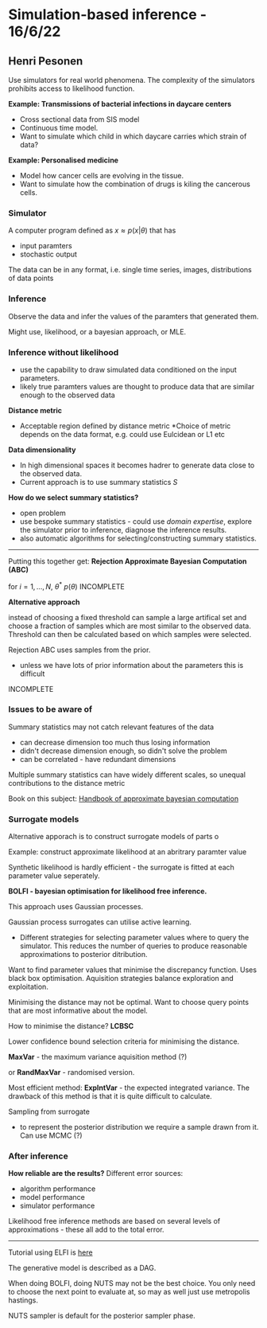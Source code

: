 # Simulation-based inference - 16/6/22
## Henri Pesonen 

Use simulators for real world phenomena. The complexity of the simulators prohibits access to likelihood function. 

**Example: Transmissions of bacterial infections in daycare centers**
* Cross sectional data from SIS model 
* Continuous time model. 
* Want to simulate which child in which daycare carries which strain of data? 

**Example: Personalised medicine**
* Model how cancer cells are evolving in the tissue. 
* Want to simulate how the combination of drugs is kiling the cancerous cells. 

### Simulator 

A computer program defined as $x \approx p(x| \theta)$ that has 
* input paramters 
* stochastic output 

The data can be in any format, i.e. single time series, images, distributions of data points 

### Inference 

Observe the data and infer the values of the paramters that generated them. 

Might use, likelihood, or a bayesian approach, or MLE. 

### Inference without likelihood 

* use the capability to draw simulated data conditioned on the input parameters. 
* likely true paramters values are thought to produce data that are similar enough to the observed data 

**Distance metric**
* Acceptable region defined by distance metric 
*Choice of metric depends on the data format, e.g. could use Eulcidean or L1 etc 

**Data dimensionality**

* In high dimensional spaces it becomes hadrer to generate data close to the observed data. 
* Current approach is to use summary statistics $S$

**How do we select summary statistics?**
* open problem 
* use bespoke summary statistics - could use *domain expertise*, explore the simulator prior to inference, diagnose the inference results. 
* also automatic algorithms for selecting/constructing summary statistics. 

----

Putting this together get: **Rejection Approximate Bayesian Computation (ABC)** 

for $i=1,...,N$, 
$\theta^* ~ p(\theta)$
INCOMPLETE

**Alternative approach**

instead of choosing a fixed threshold can sample a large artifical set and choose a fraction of samples which are most similar to the observed data. Threshold can then be calculated based on which samples were selected. 

Rejection ABC uses samples from the prior. 

* unless we have lots of prior information about the parameters this is difficult 

INCOMPLETE

### Issues to be aware of 

Summary statistics may not catch relevant features of the data
* can decrease dimension too much thus losing information
* didn't decrease dimension enough, so didn't solve the problem 
* can be correlated - have redundant dimensions 

Multiple summary statistics can have widely different scales, so unequal contributions to the distance metric 

Book on this subject: [Handbook of approximate bayesian computation](https://www.routledge.com/Handbook-of-Approximate-Bayesian-Computation/Sisson-Fan-Beaumont/p/book/9780367733728)

### Surrogate models

Alternative apporach is to construct surrogate models of parts o

Example: construct approximate likelihood at an abritrary paramter value 

Synthetic likelihood is hardly efficient - the surrogate is fitted at each parameter value seperately. 

**BOLFI - bayesian optimisation for likelihood free inference.** 

This approach uses Gaussian processes. 

Gaussian process surrogates can utilise active learning. 
* Different strategies for selecting parameter values where to query the simulator. This reduces the number of queries to produce reasonable approximations to posterior ditribution. 

Want to find parameter values that minimise the discrepancy function. Uses black box optimisation. Aquisition strategies balance exploration and exploitation. 

Minimising the distance may not be optimal. Want to choose query points that are most informative about the model. 

How to minimise the distance? 
**LCBSC** 

Lower confidence bound selection criteria for minimising the distance. 

**MaxVar** - the maximum variance aquisition method (?) 

or **RandMaxVar** - randomised version. 

Most efficient method: **ExpIntVar** - the expected integrated variance. The drawback of this method is that it is quite difficult to calculate. 

Sampling from surrogate 
* to represent the posterior distribution we require a sample drawn from it. Can use MCMC (?)

### After inference

**How reliable are the results?**
Different error sources:
* algorithm performance 
* model performance 
* simulator performance 

Likelihood free inference methods are based on several levels of approximations - these all add to the total error. 

----

Tutorial using ELFI is [here](https://colab.research.google.com/drive/1Dg9FZe07DJdGw5tZI5PIxNuAuszULsNP?usp=sharing#scrollTo=Vr_EBUiEZjkC)

The generative model is described as a DAG.  

When doing BOLFI, doing NUTS may not be the best choice. You only need to choose the next point to evaluate at, so may as well just use metropolis hastings. 

NUTS sampler is default for the posterior sampler phase. 